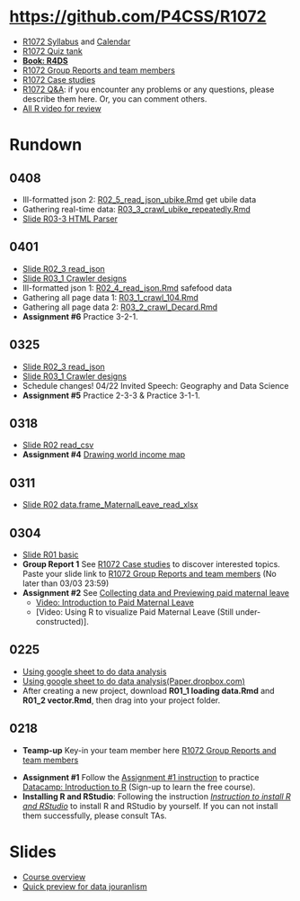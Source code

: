 # https://github.com/P4CSS/R1072 
* [R1072 Syllabus](R1072_Syllabus.md) and [Calendar](https://paper.dropbox.com/doc/R1072-Syllabus--AZd6GlrDOYiIye~0x69c0Yg6Ag-zro9ljIu9v5hRwC6IjAiF#:uid=920393965488318189427929&h2=Calendar)
* [R1072 Quiz tank](https://docs.google.com/document/d/1yfiup5vOpzjW6cqhNcavAH0TPmQ9LEPY9fth8wwuzXE/edit?usp=sharing)
* **[Book: R4DS](https://docs.google.com/document/d/1e7jd9TAi1hppu0di5yZsDXbwoX2oAJ2O4l6UESVJePU/edit?usp=sharing)**
* [R1072 Group Reports and team members](https://paper.dropbox.com/doc/R1072-Group-Reports--AXvyCgGTcL5T1NODoHGmqNwMAg-nm06vnUBbKXdiJQZHRKhW)
* [R1072 Case studies](https://paper.dropbox.com/doc/R1072-Readings--AXvcyB39NbHt0TsoMQ3Uw7~fAg-GE6FqWbMQlTUDITISdaU5)
* [R1072 Q&A](https://paper.dropbox.com/doc/R1072-QA--AXu~MLhqdA~eZs_aYA67wHWuAg-ldpdmVWiEDBLKyfCTIIhQ): if you encounter any problems or any questions, please describe them here. Or, you can comment others.
* [All R video for review](https://www.youtube.com/playlist?list=PLK0n8HKZQ_VfJcqBGlcAc0IKoY00mdF1B)


# Rundown
## 0408
* Ill-formatted json 2: [R02_5_read_json_ubike.Rmd](R02_5_read_json_ubike.Rmd) get ubile data
* Gathering real-time data: [R03_3_crawl_ubike_repeatedly.Rmd](R03_3_crawl_ubike_repeatedly.Rmd)
* [Slide R03-3 HTML Parser](https://docs.google.com/presentation/d/1xS7jfahx8t7WuYmSbe4qfUjs0L7u3CgaqLADmcerGso/edit?usp=sharing)

## 0401
* [Slide R02_3 read_json](https://docs.google.com/presentation/d/15k3cEw3ogBP5Cg5k5RZb0s4kVqoTDKuYJ67OUO043P4/edit?usp=sharing)
* [Slide R03_1 Crawler designs](https://drive.google.com/open?id=1DCveWYpwlR4xfbySKVoikgdme5W71Pp57vyxSojr7XE)
* Ill-formatted json 1: [R02_4_read_json.Rmd](R02_4_read_json.Rmd) safefood data
* Gathering all page data 1: [R03_1_crawl_104.Rmd](R03_1_crawl_104.Rmd)
* Gathering all page data 2: [R03_2_crawl_Decard.Rmd](R03_2_crawl_Decard.Rmd)
* **Assignment #6** Practice 3-2-1.


## 0325
* [Slide R02_3 read_json](https://docs.google.com/presentation/d/15k3cEw3ogBP5Cg5k5RZb0s4kVqoTDKuYJ67OUO043P4/edit?usp=sharing)
* [Slide R03_1 Crawler designs](https://drive.google.com/open?id=1DCveWYpwlR4xfbySKVoikgdme5W71Pp57vyxSojr7XE)
* Schedule changes! 04/22 Invited Speech: Geography and Data Science
* **Assignment #5** Practice 2-3-3 & Practice 3-1-1.

## 0318
* [Slide R02 read_csv](https://docs.google.com/presentation/d/1vzJL2YU-kWKeM66bLxRFrdXLleWC_mbRFhXi-xkDuqM/edit?usp=sharing)
* **Assignment #4** [Drawing world income map](https://github.com/P4CSS/Assignments/blob/master/02_incomemap.md)

## 0311
* [Slide R02 data.frame_MaternalLeave_read_xlsx](https://docs.google.com/presentation/d/1evDPBwA9UJ2ubhwiQWK0XYZiaCzUWLKIeRftwMPd-EI/edit?usp=sharing)


## 0304
* [Slide R01 basic](https://docs.google.com/presentation/d/1gvWK2qDZuwR7lRrCLfVwfzrMBt1Dw2yFcG8LeoNgLrA/edit?usp=sharing)
* **Group Report 1** See [R1072 Case studies](https://paper.dropbox.com/doc/R1072-Readings--AXvcyB39NbHt0TsoMQ3Uw7~fAg-GE6FqWbMQlTUDITISdaU5) to discover interested topics. Paste your slide link to [R1072 Group Reports and team members](https://paper.dropbox.com/doc/R1072-Group-Reports--AXvyCgGTcL5T1NODoHGmqNwMAg-nm06vnUBbKXdiJQZHRKhW) (No later than 03/03 23:59)
* **Assignment #2** See [Collecting data and Previewing paid maternal leave](https://github.com/P4CSS/Assignments/blob/master/02_CollectingData.md)
  * [Video: Introduction to Paid Maternal Leave](https://www.youtube.com/watch?v=dZE2xsqYQqY)
  * [Video: Using R to visualize Paid Maternal Leave (Still under-constructed)].


## 0225
* [Using google sheet to do data analysis](https://docs.google.com/document/d/1rZFQ7PTx9sJ9GRia6sYkVWJszzgtFK1liC6XzwevuuU/edit?usp=sharing)
* [Using google sheet to do data analysis(Paper.dropbox.com)](https://paper.dropbox.com/doc/R1072-Google-sheets--AYK5GUwXHddXnu7o6k_Pvpy0AQ-JyHWP58aK9qNk6cqJrm1L)
* After creating a new project, download **R01_1 loading data.Rmd** and **R01_2 vector.Rmd**, then drag into your project folder.

## 0218
* **Teamp-up** Key-in your team member here [R1072 Group Reports and team members](https://paper.dropbox.com/doc/R1072-Group-Reports--AXvyCgGTcL5T1NODoHGmqNwMAg-nm06vnUBbKXdiJQZHRKhW)

- **Assignment #1** Follow the [Assignment #1 instruction](https://github.com/P4CSS/Assignments/blob/master/01DataCamp.md) to practice [Datacamp: Introduction to R](https://www.datacamp.com/courses/free-introduction-to-r) (Sign-up to learn the free course).
- **Installing R and RStudio**: Following the instruction *[Instruction to install R and RStudio](https://docs.google.com/presentation/d/1bbPRNJJQkN9f9XDzeyKSCNV7CYl1zmR6esXT0XTETGU/edit?usp=sharing)* to install R and RStudio by yourself. If you can not install them successfully, please consult TAs.

# Slides
* [Course overview](https://docs.google.com/presentation/d/1YCjXUR-i8-6ZAWr8uYCVyStUf7MVOiKWkVCNI-kLuBk/edit?usp=sharing)
* [Quick preview for data jouranlism](https://docs.google.com/presentation/d/1vVpWS875wz6Cz4Be4IiCiRZWGMrlAohbJ7dr4jrNkwk/edit?usp=sharing)
